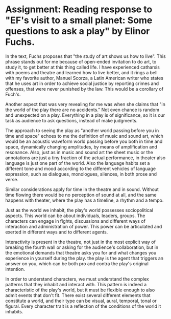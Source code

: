 # Assignment: Reading response to "EF's visit to a small planet: Some questions to ask a play" by Elinor Fuchs.

In the text, Fuchs proposes that "the study of art shows us how to live".
This phrase stands out for me because of open-ended invitation to do art, to study it, to get better at this thing called life. I have experienced catharsis with poems and theatre and learned how to live better, and it rings a bell with my favorite author, Manuel Scorza, a Latin American writer who states that he uses art in order to achieve social justice by reporting crimes and offenses, that were never punished by the law. This would be a corollary of Fuch's.

Another aspect that was very revealing for me was when she claims that "in the world of the play there are no accidents." Not even chance is random and unexpected on a play. Everything in a play is of significance, so it is our task as audience to ask questions, instead of make judgments.

The approach to seeing the play as "another world passing before you in time and space" echoes to me the definition of music and sound art, which would be an acoustic waveform world passing before you both in time and space, dynamically changing amplitudes, by means of amplification and resonance. Also, just as in music and sound art the sheet music or the annotations are just a tiny fraction of the actual performance, in theater also language is just one part of the world. Also the language habits set a different tone and mood according to the different vehicles of language expression, such as dialogues, monologues, silences, in both prose and verse.

Similar considerations apply for time in the theatre and in sound. Without time flowing there would be no perception of sound at all, and the same happens with theater, where the play has a timeline, a rhythm and a tempo.

Just as the world we inhabit, the play's world possesses sociopolitical aspects. This world can be about individuals, leaders, groups. The characters can engage in fights, discussions and different ways of interaction and administration of power. This power can be articulated and exerted in different ways and to different agents.

Interactivity is present in the theatre, not just in the most explicit way of breaking the fourth wall or asking for the audience's collaboration, but in the emotional demands that theatre asks you for and what changes you experience in yourself during the play. the play is the agent that triggers an answer on you, which can be both pro and contra the play's original intention.

In order to understand characters, we must understand the complex patterns that they inhabit and interact with. This pattern is indeed a characteristic of the play's world, but it must be flexible enough to also admit events that don't fit. There exist several different elements that constitute a world, and their type can be visual, aural, temporal, tonal or figural. Every character trait is a reflection of the conditions of the world it inhabits.
